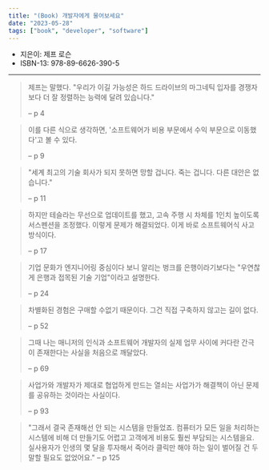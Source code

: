 ```yaml
---
title: "(Book) 개발자에게 물어보세요"
date: "2023-05-28"
tags: ["book", "developer", "software"]
---
```


- 지은이: 제프 로슨
- ISBN-13: 978-89-6626-390-5

---

<!--more-->

> 제프는 말했다. "우리가 이길 가능성은 하드 드라이브의 마그네틱 입자를 경쟁자보다 더 잘 정렬하는 능력에 달려 있습니다."
>
> – p 4

> 이를 다른 식으로 생각하면, '소프트웨어가 비용 부문에서 수익 부문으로 이동했다'고 볼 수 있다.
>
> – p 9

> "세계 최고의 기술 회사가 되지 못하면 망할 겁니다. 죽는 겁니다. 다른 대안은 없습니다."
>
> – p 11

> 하지만 테슬라는 무선으로 업데이트를 했고, 고속 주행 시 차체를 1인치 높이도록 서스펜션을 조정했다. 이렇게 문제가 해결되었다. 이게 바로 소프트웨어식 사고방식이다.
>
> – p 17

> 기업 문화가 엔지니어링 중심이다 보니 알리는 벙크를 은행이라기보다는 "우연찮게 은행과 접목된 기술 기업"이라고 설명한다.
>
> – p 24

> 차별화된 경험은 구매할 수없기 때문이다. 그건 직접 구축하지 않고는 길이 없다.
>
> – p 52

> 그때 나는 매니저의 인식과 소프트웨어 개발자의 실제 업무 사이에 커다란 간극이 존재한다는 사실을 처음으로 깨달았다.
>
> – p 69

> 사업가와 개발자가 제대로 협업하게 만드는 열쇠는 사업가가 해결책이 아닌 문제를 공유하는 것이라는 사실이다.
>
> – p 93

> "그래서 결국 존재해선 안 되는 시스템을 만들었죠. 컴퓨터가 모든 일을 처리하는 시스템에 비해 더 만들기도 어렵고 고객에게
> 비용도 훨씬 부담되는 시스템을요. 실사용자가 인생의 몇 달을 투자해서 죽어라 클릭만 해야 하는 일이 벌어질 건 두말할
> 필요도 없었어요."
> – p 125
